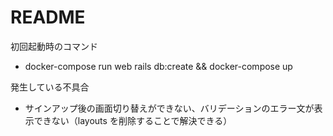 # README

初回起動時のコマンド

-   docker-compose run web rails db:create && docker-compose up

発生している不具合

-   サインアップ後の画面切り替えができない、バリデーションのエラー文が表示できない（layouts を削除することで解決できる）
